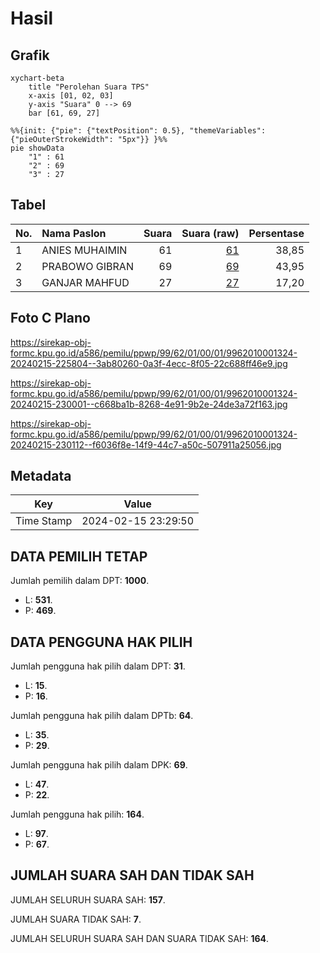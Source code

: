 # Hasil

## Grafik

```mermaid
xychart-beta
    title "Perolehan Suara TPS"
    x-axis [01, 02, 03]
    y-axis "Suara" 0 --> 69
    bar [61, 69, 27]
```

```mermaid
%%{init: {"pie": {"textPosition": 0.5}, "themeVariables": {"pieOuterStrokeWidth": "5px"}} }%%
pie showData
    "1" : 61
    "2" : 69
    "3" : 27
```

## Tabel

| No. | Nama Paslon    | Suara | Suara (raw) | Persentase |
|:--- |:-------------- | -----:| -----------:| ----------:|
| 1   | ANIES MUHAIMIN | 61    | [61][p-1]   | 38,85      |
| 2   | PRABOWO GIBRAN | 69    | [69][p-2]   | 43,95      |
| 3   | GANJAR MAHFUD  | 27    | [27][p-3]   | 17,20      |


[p-1]: https://github.com/gigit-pemilu/pemilu-2024-99-luar-negeri/blob/main/pilpres/hitung-suara/sub/99-luar-negeri/sub/62-kuala-lumpur-malaysia/sub/01-kuala-lumpur-malaysia/sub/0001-kuala-lumpur-malaysia/sub/324-tps-011/sub/paslon-1.txt
[p-2]: https://github.com/gigit-pemilu/pemilu-2024-99-luar-negeri/blob/main/pilpres/hitung-suara/sub/99-luar-negeri/sub/62-kuala-lumpur-malaysia/sub/01-kuala-lumpur-malaysia/sub/0001-kuala-lumpur-malaysia/sub/324-tps-011/sub/paslon-2.txt
[p-3]: https://github.com/gigit-pemilu/pemilu-2024-99-luar-negeri/blob/main/pilpres/hitung-suara/sub/99-luar-negeri/sub/62-kuala-lumpur-malaysia/sub/01-kuala-lumpur-malaysia/sub/0001-kuala-lumpur-malaysia/sub/324-tps-011/sub/paslon-3.txt

## Foto C Plano

https://sirekap-obj-formc.kpu.go.id/a586/pemilu/ppwp/99/62/01/00/01/9962010001324-20240215-225804--3ab80260-0a3f-4ecc-8f05-22c688ff46e9.jpg

https://sirekap-obj-formc.kpu.go.id/a586/pemilu/ppwp/99/62/01/00/01/9962010001324-20240215-230001--c668ba1b-8268-4e91-9b2e-24de3a72f163.jpg

https://sirekap-obj-formc.kpu.go.id/a586/pemilu/ppwp/99/62/01/00/01/9962010001324-20240215-230112--f6036f8e-14f9-44c7-a50c-507911a25056.jpg


## Metadata

| Key        | Value               |
| ---------- | ------------------- |
| Time Stamp | 2024-02-15 23:29:50 |


## DATA PEMILIH TETAP

Jumlah pemilih dalam DPT: **1000**.
 * L: **531**.
 * P: **469**.

## DATA PENGGUNA HAK PILIH

Jumlah pengguna hak pilih dalam DPT: **31**.
 * L: **15**.
 * P: **16**.

Jumlah pengguna hak pilih dalam DPTb: **64**.
 * L: **35**.
 * P: **29**.

Jumlah pengguna hak pilih dalam DPK: **69**.
 * L: **47**.
 * P: **22**.

Jumlah pengguna hak pilih: **164**.
 * L: **97**.
 * P: **67**.

## JUMLAH SUARA SAH DAN TIDAK SAH

JUMLAH SELURUH SUARA SAH: **157**.

JUMLAH SUARA TIDAK SAH: **7**.

JUMLAH SELURUH SUARA SAH DAN SUARA TIDAK SAH: **164**.


